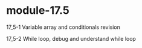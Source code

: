 # module-17.5

17_5-1 Variable array and conditionals revision

17_5-2 While loop, debug and understand while loop
